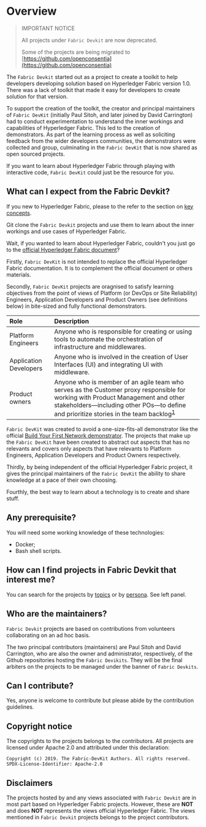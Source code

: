 # Overview

> IMPORTANT NOTICE
> 
> All projects under `Fabric Devkit` are now deprecated.
> 
> Some of the projects are being migrated to [https://github.com/openconsentia](https://github.com/openconsentia)

The `Fabric Devkit` started out as a project to create a toolkit to help developers developing solution based on Hyperledger Fabric version 1.0. There was a lack of toolkit that made it easy for developers to create solution for that version.

To support the creation of the toolkit, the creator and principal maintainers of `Fabric DevKit` (initially Paul Sitoh, and later joined by David Carrington) had to conduct experimentation to understand the inner workings and capabilities of Hyperledger Fabric. This led to the creation of demonstrators. As part of the learning process as well as soliciting feedback from the wider developers communities, the demonstrators were collected and group, culminating in the `Fabric DevKit` that is now shared as open sourced projects.

If you want to learn about Hyperledger Fabric through playing with interactive code, `Fabric DevKit` could just be the resource for you.

## What can I expect from the Fabric Devkit?

If you new to Hyperledger Fabric, please to the refer to the section on [key concepts](https://fabric-devkit.github.io/concepts.html).

Git clone the `Fabric Devkit` projects and use them to learn about the inner workings and use cases of Hyperledger Fabric. 

Wait, if you wanted to learn about Hyperledger Fabric, couldn't you just go to the [official Hyperledger Fabric document](https://hyperledger-fabric.readthedocs.io/en/release-1.4/blockchain.html)?

Firstly, `Fabric DevKit` is not intended to replace the official Hyperledger Fabric documentation. It is to complement the official document or others materials.

Secondly, `Fabric DevKit` projects are oragnised to satisfy learning objectives from the point of views of Platform (or DevOps or Site Reliability) Engineers, Application Developers and Product Owners (see definitions below) in bite-sized and fully functional demonstrators.

| Role | Description |
| :--- | :--- |
| Platform Engineers | Anyone who is responsible for creating or using tools to automate the orchestration of infrastructure and middlewares. |
| Application Developers | Anyone who is involved in the creation of User Interfaces (UI) and integrating UI with middleware. |
| Product owners | Anyone who is member of an agile team who serves as the Customer proxy responsible for working with Product Management and other stakeholders—including other POs—to define and prioritize stories in the team backlog<sup>[1](https://www.scaledagileframework.com/product-owner/)</sup> |

`Fabric DevKit` was created to avoid a one-size-fits-all demonstrator like the official [Build Your First Network demonstrator](https://hyperledger-fabric.readthedocs.io/en/release-1.4/build_network.html). The projects that make up the `Fabric DevKit` have been created to abstract out aspects that has no relevants and covers only aspects that have relevants to Platform Engineers, Application Developers and Product Owners respectively.

Thirdly, by being independent of the official Hyperledger Fabric project, it gives the principal maintainers of the `Fabric DevKit` the ability to share knowledge at a pace of their own choosing.

Fourthly, the best way to learn about a technology is to create and share stuff.

## Any prerequisite?

You will need some working knowledge of these technologies:

* Docker;
* Bash shell scripts.

## How can I find projects in Fabric Devkit that interest me?

You can search for the projects by [topics](https://fabric-devkit.github.io/topics.html) or by [persona](https://fabric-devkit.github.io/personas.html). See left panel.

## Who are the maintainers?

`Fabric Devkit` projects are based on contributions from volunteers collaborating on an ad hoc basis. 

The two principal contributors (maintainers) are Paul Sitoh and David Carrington, who are also the owner and administrator, respectively, of the Github repositories hosting the `Fabric Devikits`. They will be the final arbiters on the projects to be managed under the banner of `Fabric Devkits`.

## Can I contribute?

Yes, anyone is welcome to contribute but please abide by the contribution guidelines.

## Copyright notice

The copyrights to the projects belongs to the contributors. All projects are licensed under Apache 2.0 and attributed under this declaration:

```text
Copyright (c) 2019. The Fabric-DevKit Authors. All rights reserved.
SPDX-License-Identifier: Apache-2.0
```

## Disclaimers

The projects hosted by and any views associated with `Fabric Devkit` are in most part based on Hyperledger Fabric projects. However, these are **NOT** and does **NOT** represents the views official Hyperledger Fabric. The views mentioned in `Fabric Devkit` projects belongs to the project contributors.
